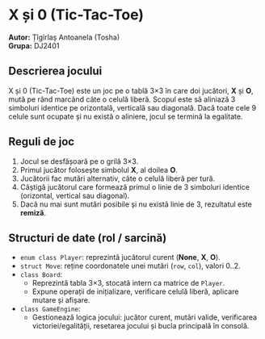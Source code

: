 # X și 0 (Tic-Tac-Toe)

**Autor:** Țîgîrlaș Antoanela (Tosha)  
**Grupa:** DJ2401

## Descrierea jocului
X și 0 (Tic-Tac-Toe) este un joc pe o tablă 3×3 în care doi jucători, **X** și **O**, mută pe rând marcând câte o celulă liberă. Scopul este să aliniază 3 simboluri identice pe orizontală, verticală sau diagonală. Dacă toate cele 9 celule sunt ocupate și nu există o aliniere, jocul se termină la egalitate.

## Reguli de joc
1. Jocul se desfășoară pe o grilă 3×3.
2. Primul jucător folosește simbolul **X**, al doilea **O**.
3. Jucătorii fac mutări alternativ, câte o celulă liberă per tură.
4. Câștigă jucătorul care formează primul o linie de 3 simboluri identice (orizontal, vertical sau diagonal).
5. Dacă nu mai sunt mutări posibile și nu există linie de 3, rezultatul este **remiză**.

## Structuri de date (rol / sarcină)
- `enum class Player`: reprezintă jucătorul curent (**None**, **X**, **O**).
- `struct Move`: reține coordonatele unei mutări (`row`, `col`), valori 0..2.
- `class Board`:
  - Reprezintă tabla 3×3, stocată intern ca matrice de `Player`.
  - Expune operații de inițializare, verificare celulă liberă, aplicare mutare și afișare.
- `class GameEngine`:
  - Gestionează logica jocului: jucător curent, mutări valide, verificarea victoriei/egalității, resetarea jocului și bucla principală în consolă.
